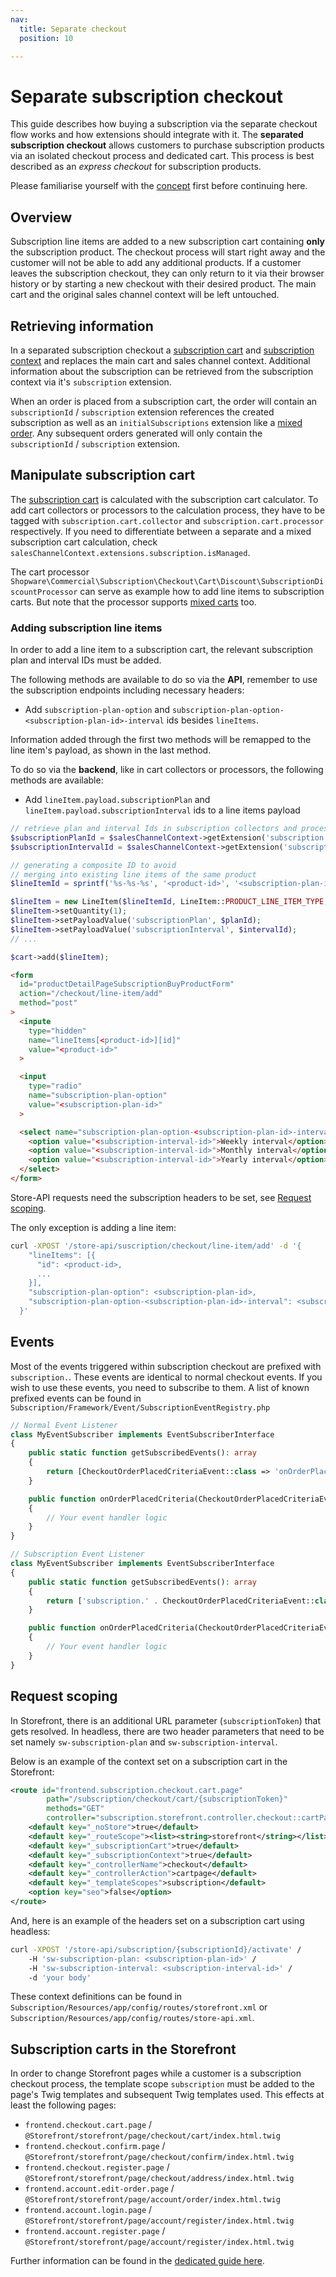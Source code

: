 ```yaml
---
nav:
  title: Separate checkout
  position: 10

---
```


# Separate subscription checkout

This guide describes how buying a subscription via the separate checkout flow works and how extensions should integrate with it.
The **separated subscription checkout** allows customers to purchase subscription products via an isolated checkout process and dedicated cart.
This process is best described as an _express checkout_ for subscription products.

Please familiarise yourself with the [concept](../concept.md) first before continuing here.

## Overview

Subscription line items are added to a new subscription cart containing **only** the subscription product.
The checkout process will start right away and the customer will not be able to add any additional products.
If a customer leaves the subscription checkout, they can only return to it via their browser history or by starting a new checkout with their desired product.
The main cart and the original sales channel context will be left untouched.

## Retrieving information

In a separated subscription checkout a [subscription cart](../concept.md#subscription-cart) and [subscription context](../concept.md#subscription-context) and replaces the main cart and sales channel context.
Additional information about the subscription can be retrieved from the subscription context via it's `subscription` extension.

When an order is placed from a subscription cart, the order will contain an `subscriptionId` / `subscription` extension references the created subscription as well as an `initialSubscriptions` extension like a [mixed order](./mixed-checkout.md#retrieving-information).
Any subsequent orders generated will only contain the `subscriptionId` / `subscription` extension.

## Manipulate subscription cart

The [subscription cart](../concept.md#subscription-cart) is calculated with the subscription cart calculator.
To add cart collectors or processors to the calculation process, they have to be tagged with `subscription.cart.collector` and `subscription.cart.processor` respectively.
If you need to differentiate between a separate and a mixed subscription cart calculation, check `salesChannelContext.extensions.subscription.isManaged`.

The cart processor `Shopware\Commercial\Subscription\Checkout\Cart\Discount\SubscriptionDiscountProcessor` can serve as example how to add line items to subscription carts. But note that the processor supports [mixed carts](./mixed-checkout.md) too.

### Adding subscription line items

In order to add a line item to a subscription cart, the relevant subscription plan and interval IDs must be added.

The following methods are available to do so via the **API**, remember to use the subscription endpoints including necessary headers:

- Add `subscription-plan-option` and `subscription-plan-option-<subscription-plan-id>-interval` ids besides `lineItems`.

Information added through the first two methods will be remapped to the line item's payload, as shown in the last method.

To do so via the **backend**, like in cart collectors or processors, the following methods are available:

- Add `lineItem.payload.subscriptionPlan` and `lineItem.payload.subscriptionInterval` ids to a line items payload

<Tabs>
<Tab title="PHP">

```php
// retrieve plan and interval Ids in subscription collectors and processors 
$subscriptionPlanId = $salesChannelContext->getExtension('subscription')->getPlan()->getId();
$subscriptionIntervalId = $salesChannelContext->getExtension('subscription')->getInterval()->getId();

// generating a composite ID to avoid
// merging into existing line items of the same product
$lineItemId = sprintf('%s-%s-%s', '<product-id>', '<subscription-plan-id>', '<subscription-interval-id>');

$lineItem = new LineItem($lineItemId, LineItem::PRODUCT_LINE_ITEM_TYPE, '<product-id>');
$lineItem->setQuantity(1);
$lineItem->setPayloadValue('subscriptionPlan', $planId);
$lineItem->setPayloadValue('subscriptionInterval', $intervalId);
// ...

$cart->add($lineItem);
```

</Tab>

<Tab title="HTML Forms">

```html
<form
  id="productDetailPageSubscriptionBuyProductForm"
  action="/checkout/line-item/add"
  method="post"
>
  <inpute
    type="hidden"
    name="lineItems[<product-id>][id]"
    value="<product-id>"
  >

  <input
    type="radio"
    name="subscription-plan-option"
    value="<subscription-plan-id>"
  >

  <select name="subscription-plan-option-<subscription-plan-id>-interval">
    <option value="<subscription-interval-id>">Weekly interval</option>
    <option value="<subscription-interval-id>">Monthly interval</option>
    <option value="<subscription-interval-id>">Yearly interval</option>
  </select>
</form>
```

</Tab>

<Tab title="Headless (curl)">

Store-API requests need the subscription headers to be set, see [Request scoping](#request-scoping).

The only exception is adding a line item:

```sh
curl -XPOST '/store-api/suscription/checkout/line-item/add' -d '{
    "lineItems": [{
      "id": <product-id>,
      ...
    }],
    "subscription-plan-option": <subscription-plan-id>,
    "subscription-plan-option-<subscription-plan-id>-interval": <subscription-interval-id>
  }'
```

</Tab>
</Tabs>

## Events

Most of the events triggered within subscription checkout are prefixed with `subscription.`.
These events are identical to normal checkout events.
If you wish to use these events, you need to subscribe to them.
A list of known prefixed events can be found in `Subscription/Framework/Event/SubscriptionEventRegistry.php`

```php
// Normal Event Listener
class MyEventSubscriber implements EventSubscriberInterface
{
    public static function getSubscribedEvents(): array
    {
        return [CheckoutOrderPlacedCriteriaEvent::class => 'onOrderPlacedCriteria'];
    }

    public function onOrderPlacedCriteria(CheckoutOrderPlacedCriteriaEvent $event): void
    {
        // Your event handler logic
    }
}

// Subscription Event Listener
class MyEventSubscriber implements EventSubscriberInterface
{
    public static function getSubscribedEvents(): array
    {
        return ['subscription.' . CheckoutOrderPlacedCriteriaEvent::class => 'onOrderPlacedCriteria'];
    }

    public function onOrderPlacedCriteria(CheckoutOrderPlacedCriteriaEvent $event): void
    {
        // Your event handler logic
    }
}
```

## Request scoping

In Storefront, there is an additional URL parameter (`subscriptionToken`) that gets resolved.
In headless, there are two header parameters that need to be set namely `sw-subscription-plan` and `sw-subscription-interval`.

Below is an example of the context set on a subscription cart in the Storefront:

```xml
<route id="frontend.subscription.checkout.cart.page"
        path="/subscription/checkout/cart/{subscriptionToken}"
        methods="GET"
        controller="subscription.storefront.controller.checkout::cartPage">
    <default key="_noStore">true</default>
    <default key="_routeScope"><list><string>storefront</string></list></default>
    <default key="_subscriptionCart">true</default>
    <default key="_subscriptionContext">true</default>
    <default key="_controllerName">checkout</default>
    <default key="_controllerAction">cartpage</default>
    <default key="_templateScopes">subscription</default>
    <option key="seo">false</option>
</route>
```

And, here is an example of the headers set on a subscription cart using headless:

```sh
curl -XPOST '/store-api/subscription/{subscriptionId}/activate' /
    -H 'sw-subscription-plan: <subscription-plan-id>' /
    -H 'sw-subscription-interval: <subscription-interval-id>' /
    -d 'your body'
```

These context definitions can be found in `Subscription/Resources/app/config/routes/storefront.xml` or `Subscription/Resources/app/config/routes/store-api.xml`.

## Subscription carts in the Storefront

In order to change Storefront pages while a customer is a subscription checkout process, the template scope `subscription` must be added to the page's Twig templates and subsequent Twig templates used.
This effects at least the following pages:

- `frontend.checkout.cart.page` / `@Storefront/storefront/page/checkout/cart/index.html.twig`
- `frontend.checkout.confirm.page` / `@Storefront/storefront/page/checkout/confirm/index.html.twig`
- `frontend.checkout.register.page` / `@Storefront/storefront/page/checkout/address/index.html.twig`
- `frontend.account.edit-order.page` / `@Storefront/storefront/page/account/order/index.html.twig`
- `frontend.account.login.page` / `@Storefront/storefront/page/account/register/index.html.twig`
- `frontend.account.register.page` / `@Storefront/storefront/page/account/register/index.html.twig`

Further information can be found in the [dedicated guide here](./template-scoping.md).
